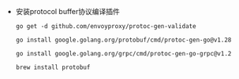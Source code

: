 - 安装protocol buffer协议编译插件

    ```
    go get -d github.com/envoyproxy/protoc-gen-validate
  
    go install google.golang.org/protobuf/cmd/protoc-gen-go@v1.28
    
    go install google.golang.org/grpc/cmd/protoc-gen-go-grpc@v1.2
  
    brew install protobuf
    ```